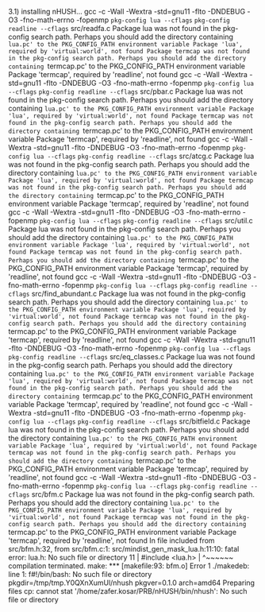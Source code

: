 3.1) installing nHUSH...
gcc -c -Wall -Wextra -std=gnu11 -flto -DNDEBUG -O3 -fno-math-errno  -fopenmp `pkg-config lua --cflags` `pkg-config readline --cflags` src/readfa.c
Package lua was not found in the pkg-config search path.
Perhaps you should add the directory containing `lua.pc'
to the PKG_CONFIG_PATH environment variable
Package 'lua', required by 'virtual:world', not found
Package termcap was not found in the pkg-config search path.
Perhaps you should add the directory containing `termcap.pc'
to the PKG_CONFIG_PATH environment variable
Package 'termcap', required by 'readline', not found
gcc -c -Wall -Wextra -std=gnu11 -flto -DNDEBUG -O3 -fno-math-errno  -fopenmp `pkg-config lua --cflags` `pkg-config readline --cflags` src/pbar.c
Package lua was not found in the pkg-config search path.
Perhaps you should add the directory containing `lua.pc'
to the PKG_CONFIG_PATH environment variable
Package 'lua', required by 'virtual:world', not found
Package termcap was not found in the pkg-config search path.
Perhaps you should add the directory containing `termcap.pc'
to the PKG_CONFIG_PATH environment variable
Package 'termcap', required by 'readline', not found
gcc -c -Wall -Wextra -std=gnu11 -flto -DNDEBUG -O3 -fno-math-errno  -fopenmp `pkg-config lua --cflags` `pkg-config readline --cflags` src/atcg.c
Package lua was not found in the pkg-config search path.
Perhaps you should add the directory containing `lua.pc'
to the PKG_CONFIG_PATH environment variable
Package 'lua', required by 'virtual:world', not found
Package termcap was not found in the pkg-config search path.
Perhaps you should add the directory containing `termcap.pc'
to the PKG_CONFIG_PATH environment variable
Package 'termcap', required by 'readline', not found
gcc -c -Wall -Wextra -std=gnu11 -flto -DNDEBUG -O3 -fno-math-errno  -fopenmp `pkg-config lua --cflags` `pkg-config readline --cflags` src/util.c
Package lua was not found in the pkg-config search path.
Perhaps you should add the directory containing `lua.pc'
to the PKG_CONFIG_PATH environment variable
Package 'lua', required by 'virtual:world', not found
Package termcap was not found in the pkg-config search path.
Perhaps you should add the directory containing `termcap.pc'
to the PKG_CONFIG_PATH environment variable
Package 'termcap', required by 'readline', not found
gcc -c -Wall -Wextra -std=gnu11 -flto -DNDEBUG -O3 -fno-math-errno  -fopenmp `pkg-config lua --cflags` `pkg-config readline --cflags` src/find_abundant.c
Package lua was not found in the pkg-config search path.
Perhaps you should add the directory containing `lua.pc'
to the PKG_CONFIG_PATH environment variable
Package 'lua', required by 'virtual:world', not found
Package termcap was not found in the pkg-config search path.
Perhaps you should add the directory containing `termcap.pc'
to the PKG_CONFIG_PATH environment variable
Package 'termcap', required by 'readline', not found
gcc -c -Wall -Wextra -std=gnu11 -flto -DNDEBUG -O3 -fno-math-errno  -fopenmp `pkg-config lua --cflags` `pkg-config readline --cflags` src/eq_classes.c
Package lua was not found in the pkg-config search path.
Perhaps you should add the directory containing `lua.pc'
to the PKG_CONFIG_PATH environment variable
Package 'lua', required by 'virtual:world', not found
Package termcap was not found in the pkg-config search path.
Perhaps you should add the directory containing `termcap.pc'
to the PKG_CONFIG_PATH environment variable
Package 'termcap', required by 'readline', not found
gcc -c -Wall -Wextra -std=gnu11 -flto -DNDEBUG -O3 -fno-math-errno  -fopenmp `pkg-config lua --cflags` `pkg-config readline --cflags` src/bitfield.c
Package lua was not found in the pkg-config search path.
Perhaps you should add the directory containing `lua.pc'
to the PKG_CONFIG_PATH environment variable
Package 'lua', required by 'virtual:world', not found
Package termcap was not found in the pkg-config search path.
Perhaps you should add the directory containing `termcap.pc'
to the PKG_CONFIG_PATH environment variable
Package 'termcap', required by 'readline', not found
gcc -c -Wall -Wextra -std=gnu11 -flto -DNDEBUG -O3 -fno-math-errno  -fopenmp `pkg-config lua --cflags` `pkg-config readline --cflags` src/bfm.c
Package lua was not found in the pkg-config search path.
Perhaps you should add the directory containing `lua.pc'
to the PKG_CONFIG_PATH environment variable
Package 'lua', required by 'virtual:world', not found
Package termcap was not found in the pkg-config search path.
Perhaps you should add the directory containing `termcap.pc'
to the PKG_CONFIG_PATH environment variable
Package 'termcap', required by 'readline', not found
In file included from src/bfm.h:32,
                 from src/bfm.c:1:
src/mindist_gen_mask_lua.h:11:10: fatal error: lua.h: No such file or directory
   11 | #include <lua.h>
      |          ^~~~~~~
compilation terminated.
make: *** [makefile:93: bfm.o] Error 1
./makedeb: line 1: f#!/bin/bash: No such file or directory
pkgdir=/tmp/tmp.Y0QXnXumUl/nhush
pkgver=0.1.0
arch=amd64
Preparing files
cp: cannot stat '/home/zafer.kosar/PRB/nHUSH/bin/nhush': No such file or directory